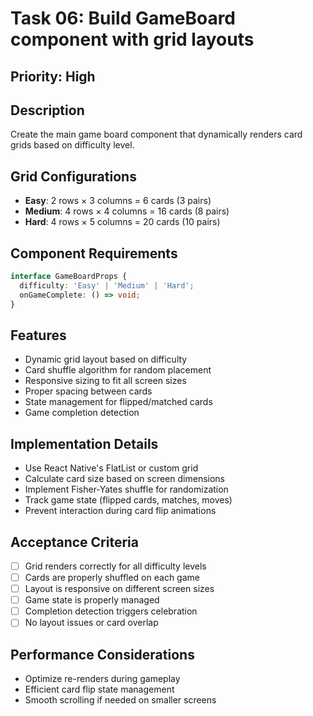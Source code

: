 # Task 06: Build GameBoard component with grid layouts

## Priority: High

## Description
Create the main game board component that dynamically renders card grids based on difficulty level.

## Grid Configurations
- **Easy**: 2 rows × 3 columns = 6 cards (3 pairs)
- **Medium**: 4 rows × 4 columns = 16 cards (8 pairs)
- **Hard**: 4 rows × 5 columns = 20 cards (10 pairs)

## Component Requirements
```typescript
interface GameBoardProps {
  difficulty: 'Easy' | 'Medium' | 'Hard';
  onGameComplete: () => void;
}
```

## Features
- Dynamic grid layout based on difficulty
- Card shuffle algorithm for random placement
- Responsive sizing to fit all screen sizes
- Proper spacing between cards
- State management for flipped/matched cards
- Game completion detection

## Implementation Details
- Use React Native's FlatList or custom grid
- Calculate card size based on screen dimensions
- Implement Fisher-Yates shuffle for randomization
- Track game state (flipped cards, matches, moves)
- Prevent interaction during card flip animations

## Acceptance Criteria
- [ ] Grid renders correctly for all difficulty levels
- [ ] Cards are properly shuffled on each game
- [ ] Layout is responsive on different screen sizes
- [ ] Game state is properly managed
- [ ] Completion detection triggers celebration
- [ ] No layout issues or card overlap

## Performance Considerations
- Optimize re-renders during gameplay
- Efficient card flip state management
- Smooth scrolling if needed on smaller screens